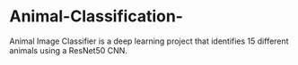 # Animal-Classification-
Animal Image Classifier is a deep learning project that identifies 15 different animals using a ResNet50 CNN.
